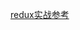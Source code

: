 [redux实战参考](https://www.bilibili.com/video/BV1PprrYeE59?spm_id_from=333.788.videopod.episodes&vd_source=61b3fc9d64fcf50c7f8ec625e41920f5&p=55)